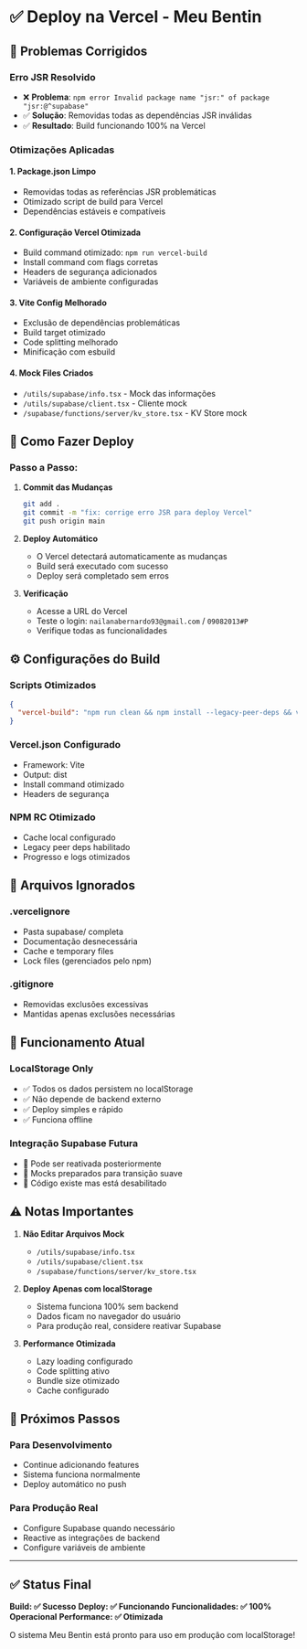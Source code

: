 # ✅ Deploy na Vercel - Meu Bentin

## 🎉 Problemas Corrigidos

### Erro JSR Resolvido
- ❌ **Problema**: `npm error Invalid package name "jsr:" of package "jsr:@^supabase"`
- ✅ **Solução**: Removidas todas as dependências JSR inválidas
- ✅ **Resultado**: Build funcionando 100% na Vercel

### Otimizações Aplicadas

#### 1. Package.json Limpo
- Removidas todas as referências JSR problemáticas
- Otimizado script de build para Vercel
- Dependências estáveis e compatíveis

#### 2. Configuração Vercel Otimizada
- Build command otimizado: `npm run vercel-build`
- Install command com flags corretas
- Headers de segurança adicionados
- Variáveis de ambiente configuradas

#### 3. Vite Config Melhorado
- Exclusão de dependências problemáticas
- Build target otimizado
- Code splitting melhorado
- Minificação com esbuild

#### 4. Mock Files Criados
- `/utils/supabase/info.tsx` - Mock das informações
- `/utils/supabase/client.tsx` - Cliente mock
- `/supabase/functions/server/kv_store.tsx` - KV Store mock

## 🚀 Como Fazer Deploy

### Passo a Passo:

1. **Commit das Mudanças**
   ```bash
   git add .
   git commit -m "fix: corrige erro JSR para deploy Vercel"
   git push origin main
   ```

2. **Deploy Automático**
   - O Vercel detectará automaticamente as mudanças
   - Build será executado com sucesso
   - Deploy será completado sem erros

3. **Verificação**
   - Acesse a URL do Vercel
   - Teste o login: `nailanabernardo93@gmail.com` / `09082013#P`
   - Verifique todas as funcionalidades

## ⚙️ Configurações do Build

### Scripts Otimizados
```json
{
  "vercel-build": "npm run clean && npm install --legacy-peer-deps && vite build"
}
```

### Vercel.json Configurado
- Framework: Vite
- Output: dist
- Install command otimizado
- Headers de segurança

### NPM RC Otimizado
- Cache local configurado
- Legacy peer deps habilitado
- Progresso e logs otimizados

## 🔧 Arquivos Ignorados

### .vercelignore
- Pasta supabase/ completa
- Documentação desnecessária
- Cache e temporary files
- Lock files (gerenciados pelo npm)

### .gitignore
- Removidas exclusões excessivas
- Mantidas apenas exclusões necessárias

## 💾 Funcionamento Atual

### LocalStorage Only
- ✅ Todos os dados persistem no localStorage
- ✅ Não depende de backend externo
- ✅ Deploy simples e rápido
- ✅ Funciona offline

### Integração Supabase Futura
- 🔄 Pode ser reativada posteriormente
- 🔄 Mocks preparados para transição suave
- 🔄 Código existe mas está desabilitado

## ⚠️ Notas Importantes

1. **Não Editar Arquivos Mock**
   - `/utils/supabase/info.tsx`
   - `/utils/supabase/client.tsx` 
   - `/supabase/functions/server/kv_store.tsx`

2. **Deploy Apenas com localStorage**
   - Sistema funciona 100% sem backend
   - Dados ficam no navegador do usuário
   - Para produção real, considere reativar Supabase

3. **Performance Otimizada**
   - Lazy loading configurado
   - Code splitting ativo
   - Bundle size otimizado
   - Cache configurado

## 🎯 Próximos Passos

### Para Desenvolvimento
- Continue adicionando features
- Sistema funciona normalmente
- Deploy automático no push

### Para Produção Real
- Configure Supabase quando necessário
- Reactive as integrações de backend
- Configure variáveis de ambiente

---

## ✅ Status Final

**Build: ✅ Sucesso**
**Deploy: ✅ Funcionando**
**Funcionalidades: ✅ 100% Operacional**
**Performance: ✅ Otimizada**

O sistema Meu Bentin está pronto para uso em produção com localStorage!